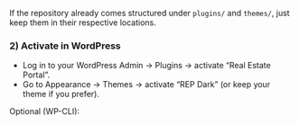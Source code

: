
If the repository already comes structured under `plugins/` and `themes/`, just keep them in their respective locations.

### 2) Activate in WordPress

- Log in to your WordPress Admin → Plugins → activate “Real Estate Portal”.
- Go to Appearance → Themes → activate “REP Dark” (or keep your theme if you prefer).

Optional (WP-CLI):
